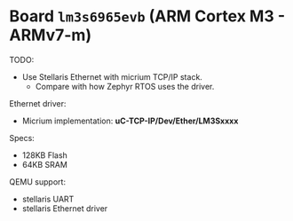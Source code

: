 # Board `lm3s6965evb` (ARM Cortex M3 - ARMv7-m)

TODO:
- Use Stellaris Ethernet with micrium TCP/IP stack.
  - Compare with how Zephyr RTOS uses the driver.

Ethernet driver:
- Micrium implementation: **uC-TCP-IP/Dev/Ether/LM3Sxxxx**

Specs:
- 128KB Flash
- 64KB SRAM

QEMU support:
- stellaris UART 
- stellaris Ethernet driver